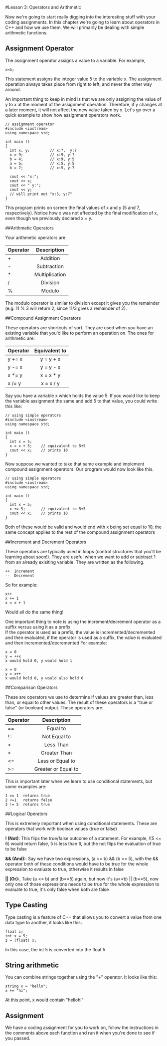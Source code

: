 #Lesson 3: Operators and Arithmetic


Now we're going to start really digging into the interesting stuff with your coding assignments.  In this chapter we're going to learn about operators in C++ and how we use them. We will primarily be dealing with simple arithmetic functions.

## Assignment Operator

The assignment operator assigns a value to a variable. For example,

    x=5;

This statement assigns the integer value 5 to the variable x. The assignment operation always takes place from right to left, and never the other way around.

An important thing to keep in mind is that we are only assigning the value of y to x at the moment of the assignment operation. Therefore, if y changes at a later moment, it will not affect the new value taken by x. Let's go over a quick example to show how assignment operators work.

    // assignment operator
    #include <iostream>
    using namespace std;
    
    int main ()
    {
      int x, y;         // x:?,  y:?
      x = 9;            // x:9, y:?
      b = 4;            // x:9, y:5
      a = b;            // x:5, y:5
      b = 7;            // x:5, y:7
    
      cout << "x:";
      cout << x;
      cout << " y:";
      cout << y;
      // will print out "x:5, y:7"
    }

This program prints on screen the final values of x and y (5 and 7, respectively). Notice how x was not affected by the final modification of x, even though we previously declared x = y.




##Arithmetic Operators

Your arithmetic operators are:  

| Operator      | Description   |
| ------------- |:-------------:|
| +             | Addition      |
| -             | Subtraction   |
| *             | Multiplication|
| /             | Division      |
| %             | Modulo        |

The modulo operator is similar to division except it gives you the remainder (e.g. 11 % 3 will return 2, since 11/3 gives a remainder of 2).

##Compound Assignment Operators

These operators are shortcuts of sort. They are used when you have an existing variable that you'd like to perform an operation on.  The ones for arithmetic are:  

| Operator      | Equivalent to |
| ------------- |:-------------:|
| y +=  x       | y = y + x     |
| y -=  x       | y = y - x     |
| x *=  y       | x = x * y     |
| x /=  y       | x = x / y     |

Say you have a variable x which holds the value 5. If you would like to keep the variable assignment the same and add 5 to that value, you could write this like:

    // using simple operators
    #include <iostream>
    using namespace std;

    int main ()
    {
      int x = 5;
      x = x + 5;    // equivalent to 5+5
      cout << x;    // prints 10
    }

Now suppose we wanted to take that same example and implement compound assignment operators. Our program would now look like this.
    
    // using simple operators
    #include <iostream>
    using namespace std;

    int main ()
    {
      int x = 5;
      x += 5;       // equivalent to 5+5
      cout << x;    // prints 10
    }


Both of these would be valid and would end with x being set equal to 10, the same concept applies to the rest of the compound assignment operators

##Increment and Decrement Operators


These operators are typically used in loops (control structures that you'll be learning about soon!). They are useful when we want to add or subtract 1 from an already exisiting variable. They are written as the following.

    ++	Increment
    --	Decrement   

So for example:
   
    x++
    x += 1
    x = x + 1

Would all do the same thing!

One important thing to note is using the increment/decrement operator as a suffix versus using it as a prefix  
If the operator is used as a prefix, the value is incremented/decremented and then evaluated, if the operator is used as a suffix, the value is evaluated and then incremented/decremented
For example:

    x = 0
    y = ++x
    x would hold 0, y would hold 1

    x = 0
    y = x++
    x would hold 0, y would also hold 0

##Comparison Operators

These are operators we use to determine if values are greater than, less than, or equal to other values.  The result of these operators is a "true or false" (or boolean) output.
These operators are:

| Operator      | Description        |
| ------------- |:------------------:|
| ==            | Equal to           |
| !=            | Not Equal to       |
| <             | Less Than          |
| >             | Greater Than       |
| <=            | Less or Equal to   |
| >=            | Greater or Equal to|


This is important later when we learn to use conditional statements, but some examples are:  

    1 == 1	returns true
    2 <=1	returns false
    3 != 5	returns true

##Logical Operators

This is extremely important when using conditional statements. These are operators that work with boolean values (true or false)

**! (Not)**: This flips the true/false outcome of a statement. For example, !(5 <= 6) would return false, 5 is less than 6, but the not flips the evaluation of true to be false

**&& (And):**: Say we have two expressions, (a <= b) && (b == 5), with the && operator both of these conditions would have to be true for the whole expression to evaluate to true, otherwise it results in false

**|| (Or):**, Take (a <= b) and (b==5) again, but now it's (a<=b) || (b==5), now only one of those expressions needs to be true for the whole expression to evaluate to true, it's only false when both are false

Type Casting
----------
Type casting is a feature of C++ that allows you to convert a value from one data type to another, it looks like this:

    float z;
    int x = 5;
    z = (float) x;

In this case, the int 5 is converted into the float 5

String arithmetic
----------
You can combine strings together using the "+" operator. It looks like this:

    string x = "hello";
    x += "hi";

At this point, x would contain "hellohi"

Assignment
----------
We have a coding assignment for you to work on, follow the instructions in the comments above each function and run it when you're done to see if you passed.
